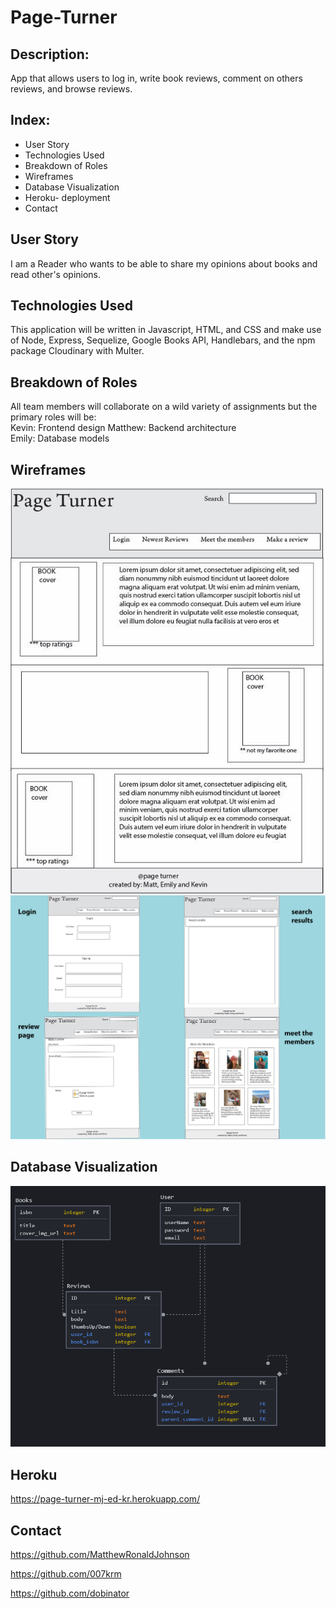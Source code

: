 # Page-Turner

## Description:
App that allows users to log in, write book reviews, comment on others reviews, and browse reviews. 

## Index: 
* User Story
* Technologies Used
* Breakdown of Roles
* Wireframes
* Database Visualization
* Heroku- deployment
* Contact

## User Story

I am a Reader who wants to be able to share my opinions about books and read other's opinions.

## Technologies Used

This application will be written in Javascript, HTML, and CSS and make use of Node, Express, Sequelize, Google Books API, Handlebars, and the npm package Cloudinary with Multer.



## Breakdown of Roles
All team members will collaborate on a wild variety of assignments but the primary roles will be:  
Kevin: Frontend design 
Matthew: Backend architecture  
Emily: Database models 


## Wireframes  
![page turner](assets/home.jpg)
![page turner](assets/overview.jpg)

## Database Visualization  
![image of database](assets/schema-visualization.PNG)

## Heroku
https://page-turner-mj-ed-kr.herokuapp.com/

## Contact

https://github.com/MatthewRonaldJohnson

https://github.com/007krm

https://github.com/dobinator
